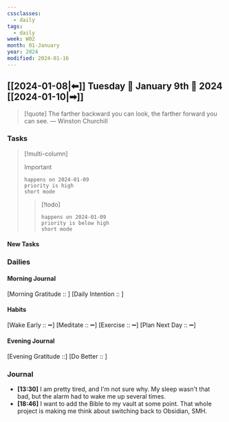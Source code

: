 ```yaml
---
cssclasses:
  - daily
tags:
  - daily
week: W02
month: 01-January
year: 2024
modified: 2024-01-16
---
```


## [[2024-01-08|⬅]] Tuesday 🔹 January 9th 🔹 2024 [[2024-01-10|➡]]

> [!quote] The farther backward you can look, the farther forward you can see.
> — Winston Churchill

### Tasks

> [!multi-column]
> 
> > [!important]
> > ```tasks
> > happens on 2024-01-09
> > priority is high
> > short mode
> > ```
> 
> > [!todo]
> > ```tasks
> > happens on 2024-01-09
> > priority is below high
> > short mode
> > ```

#### New Tasks

###  Dailies

#### Morning Journal
[Morning Gratitude :: ]
[Daily Intention :: ]

#### Habits
[Wake Early :: ➖]
[Meditate :: ➖]
[Exercise :: ➖]
[Plan Next Day :: ➖]

#### Evening Journal
[Evening Gratitude ::]
[Do Better :: ]

### Journal

- **[13:30]**  I am pretty tired, and I'm not sure why. My sleep wasn't that bad, but the alarm had to wake me up several times.
- **[18:46]**  I want to add the Bible to my vault at some point. That whole project is making me think about switching back to Obsidian, SMH.